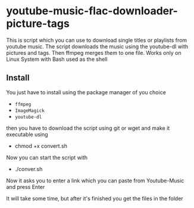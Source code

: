 # youtube-music-flac-downloader-picture-tags
This is script which you can use to download single titles or playlists from youtube music. The script downloads the music using the youtube-dl with pictures and tags. Then ffmpeg merges them to one file. Works only on Linux System with Bash used as the shell


## Install

You just have to install using the package manager of you choice

* `ffmpeg`
* `ImageMagick`
* `youtube-dl`

then you have to download the script using git or wget and make it executable using 

* chmod +x convert.sh

Now you can start the script with 

* ./conver.sh

Now it asks you to enter a link which you can paste from Youtube-Music and press Enter

It will take some time, but after it's finished you get the files in the folder
